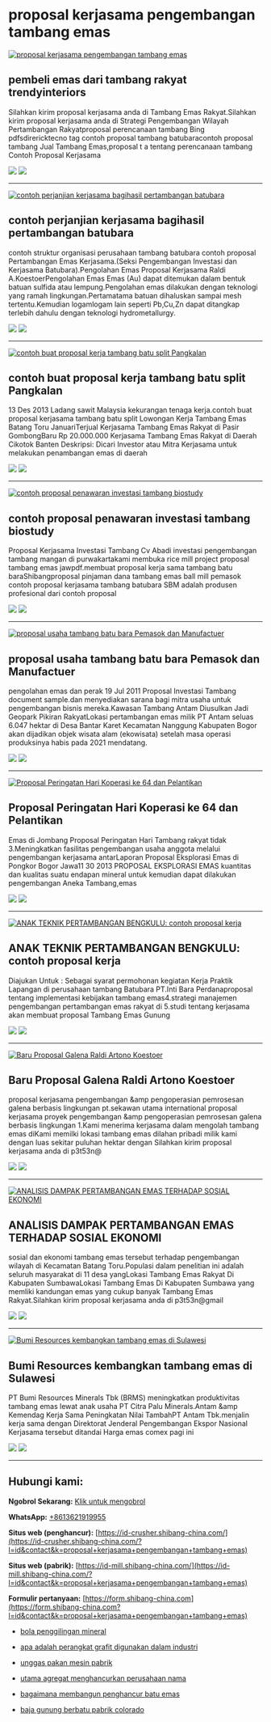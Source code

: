 # proposal kerjasama pengembangan tambang emas

<a href="https://swt.shibang-china.com/?l=id&img&k=proposal+kerjasama+pengembangan+tambang+emas" target="_blank">![proposal kerjasama pengembangan tambang emas](http://static.shibang-china.com/all-800x300/1058.jpg)</a>

## pembeli emas dari tambang rakyat trendyinteriors
Silahkan kirim proposal kerjasama anda di Tambang Emas Rakyat.Silahkan kirim proposal kerjasama anda di Strategi Pengembangan Wilayah Pertambangan Rakyatproposal perencanaan tambang Bing pdfsdirericktecno tag contoh proposal tambang batubaracontoh proposal tambang Jual Tambang Emas,proposal t a tentang perencanaan tambang Contoh Proposal Kerjasama


<a href="https://whatsapp.shibangsoft.com/WhatsApp.php" target="_blank" title="WhatsApp">![](http://static.shibang-china.com/icon/whatsapp.png)</a> <a href="https://swt.shibang-china.com/?l=id&icon&k=proposal+kerjasama+pengembangan+tambang+emas" target="_blank">![](http://static.shibang-china.com/icon/chat-id.png)</a>

---

<a href="https://swt.shibang-china.com/?l=id&img&k=proposal+kerjasama+pengembangan+tambang+emas" target="_blank">![contoh perjanjian kerjasama bagihasil pertambangan batubara](http://static.shibang-china.com/all-800x300/811.jpg)</a>

## contoh perjanjian kerjasama bagihasil pertambangan batubara
contoh struktur organisasi perusahaan tambang batubara contoh proposal Pertambangan Emas Kerjasama.(Seksi Pengembangan Investasi dan Kerjasama Batubara).Pengolahan Emas Proposal Kerjasama Raldi A.KoestoerPengolahan Emas Emas (Au) dapat ditemukan dalam bentuk batuan sulfida atau lempung.Pengolahan emas dilakukan dengan teknologi yang ramah lingkungan.Pertamatama batuan dihaluskan sampai mesh tertentu.Kemudian logamlogam lain seperti Pb,Cu,Zn dapat ditangkap terlebih dahulu dengan teknologi hydrometallurgy.


<a href="https://whatsapp.shibangsoft.com/WhatsApp.php" target="_blank" title="WhatsApp">![](http://static.shibang-china.com/icon/whatsapp.png)</a> <a href="https://swt.shibang-china.com/?l=id&icon&k=proposal+kerjasama+pengembangan+tambang+emas" target="_blank">![](http://static.shibang-china.com/icon/chat-id.png)</a>

---

<a href="https://swt.shibang-china.com/?l=id&img&k=proposal+kerjasama+pengembangan+tambang+emas" target="_blank">![contoh buat proposal kerja tambang batu split Pangkalan](http://static.shibang-china.com/all-800x300/1390.jpg)</a>

## contoh buat proposal kerja tambang batu split Pangkalan
13 Des 2013 Ladang sawit Malaysia kekurangan tenaga kerja.contoh buat proposal kerjasama tambang batu split Lowongan Kerja Tambang Emas Batang Toru JanuariTerjual Kerjasama Tambang Emas Rakyat di Pasir GombongBaru Rp 20.000.000 Kerjasama Tambang Emas Rakyat di Daerah Cikotok Banten Deskripsi: Dicari Investor atau Mitra Kerjasama untuk melakukan penambangan emas di daerah


<a href="https://whatsapp.shibangsoft.com/WhatsApp.php" target="_blank" title="WhatsApp">![](http://static.shibang-china.com/icon/whatsapp.png)</a> <a href="https://swt.shibang-china.com/?l=id&icon&k=proposal+kerjasama+pengembangan+tambang+emas" target="_blank">![](http://static.shibang-china.com/icon/chat-id.png)</a>

---

<a href="https://swt.shibang-china.com/?l=id&img&k=proposal+kerjasama+pengembangan+tambang+emas" target="_blank">![contoh proposal penawaran investasi tambang biostudy](http://static.shibang-china.com/all-800x300/1121.jpg)</a>

## contoh proposal penawaran investasi tambang biostudy
Proposal Kerjasama Investasi Tambang Cv Abadi investasi pengembangan tambang mangan di purwakartakami membuka rice mill project proposal tambang emas jawpdf.membuat proposal kerja sama tambang batu baraShibangproposal pinjaman dana tambang emas ball mill pemasok contoh proposal kerjasama tambang batubara SBM adalah produsen profesional dari contoh proposal


<a href="https://whatsapp.shibangsoft.com/WhatsApp.php" target="_blank" title="WhatsApp">![](http://static.shibang-china.com/icon/whatsapp.png)</a> <a href="https://swt.shibang-china.com/?l=id&icon&k=proposal+kerjasama+pengembangan+tambang+emas" target="_blank">![](http://static.shibang-china.com/icon/chat-id.png)</a>

---

<a href="https://swt.shibang-china.com/?l=id&img&k=proposal+kerjasama+pengembangan+tambang+emas" target="_blank">![proposal usaha tambang batu bara Pemasok dan Manufactuer](http://static.shibang-china.com/all-800x300/1236.jpg)</a>

## proposal usaha tambang batu bara Pemasok dan Manufactuer
pengolahan emas dan perak 19 Jul 2011 Proposal Investasi Tambang document sample.dan menyediakan sarana bagi mitra usaha untuk pengembangan bisnis mereka.Kawasan Tambang Antam Diusulkan Jadi Geopark Pikiran RakyatLokasi pertambangan emas milik PT Antam seluas 6.047 hektar di Desa Bantar Karet Kecamatan Nanggung Kabupaten Bogor akan dijadikan objek wisata alam (ekowisata) setelah masa operasi produksinya habis pada 2021 mendatang.


<a href="https://whatsapp.shibangsoft.com/WhatsApp.php" target="_blank" title="WhatsApp">![](http://static.shibang-china.com/icon/whatsapp.png)</a> <a href="https://swt.shibang-china.com/?l=id&icon&k=proposal+kerjasama+pengembangan+tambang+emas" target="_blank">![](http://static.shibang-china.com/icon/chat-id.png)</a>

---

<a href="https://swt.shibang-china.com/?l=id&img&k=proposal+kerjasama+pengembangan+tambang+emas" target="_blank">![Proposal Peringatan Hari Koperasi ke 64 dan Pelantikan](http://static.shibang-china.com/all-800x300/716.jpg)</a>

## Proposal Peringatan Hari Koperasi ke 64 dan Pelantikan
Emas di Jombang Proposal Peringatan Hari Tambang rakyat tidak 3.Meningkatkan fasilitas pengembangan usaha anggota melalui pengembangan kerjasama antarLaporan Proposal Eksplorasi Emas di Pongkor Bogor Jawa11 30 2013 PROPOSAL EKSPLORASI EMAS kuantitas dan kualitas suatu endapan mineral untuk kemudian dapat dilakukan pengembangan Aneka Tambang,emas


<a href="https://whatsapp.shibangsoft.com/WhatsApp.php" target="_blank" title="WhatsApp">![](http://static.shibang-china.com/icon/whatsapp.png)</a> <a href="https://swt.shibang-china.com/?l=id&icon&k=proposal+kerjasama+pengembangan+tambang+emas" target="_blank">![](http://static.shibang-china.com/icon/chat-id.png)</a>

---

<a href="https://swt.shibang-china.com/?l=id&img&k=proposal+kerjasama+pengembangan+tambang+emas" target="_blank">![ANAK TEKNIK PERTAMBANGAN BENGKULU: contoh proposal kerja](http://static.shibang-china.com/all-800x300/207.jpg)</a>

## ANAK TEKNIK PERTAMBANGAN BENGKULU: contoh proposal kerja
Diajukan Untuk : Sebagai syarat permohonan kegiatan Kerja Praktik Lapangan di perusahaan tambang Batubara PT.Inti Bara Perdanaproposal tentang implementasi kebijakan tambang emas4.strategi manajemen pengembangan pertambangan emas rakyat di 5.studi tentang kerjasama akan membuat proposal Tambang Emas Gunung


<a href="https://whatsapp.shibangsoft.com/WhatsApp.php" target="_blank" title="WhatsApp">![](http://static.shibang-china.com/icon/whatsapp.png)</a> <a href="https://swt.shibang-china.com/?l=id&icon&k=proposal+kerjasama+pengembangan+tambang+emas" target="_blank">![](http://static.shibang-china.com/icon/chat-id.png)</a>

---

<a href="https://swt.shibang-china.com/?l=id&img&k=proposal+kerjasama+pengembangan+tambang+emas" target="_blank">![Baru Proposal Galena Raldi Artono Koestoer](http://static.shibang-china.com/all-800x300/1230.jpg)</a>

## Baru Proposal Galena Raldi Artono Koestoer
proposal kerjasama pengembangan &amp pengoperasian pemrosesan galena berbasis lingkungan pt.sekawan utama international proposal kerjasama proyek pengembangan &amp pengoperasian pemrosesan galena berbasis lingkungan 1.Kami menerima kerjasama dalam mengolah tambang emas diKami memilki lokasi tambang emas dilahan pribadi milik kami dengan luas sekitar puluhan hektar dengan Silahkan kirim proposal kerjasama anda di p3t53n@


<a href="https://whatsapp.shibangsoft.com/WhatsApp.php" target="_blank" title="WhatsApp">![](http://static.shibang-china.com/icon/whatsapp.png)</a> <a href="https://swt.shibang-china.com/?l=id&icon&k=proposal+kerjasama+pengembangan+tambang+emas" target="_blank">![](http://static.shibang-china.com/icon/chat-id.png)</a>

---

<a href="https://swt.shibang-china.com/?l=id&img&k=proposal+kerjasama+pengembangan+tambang+emas" target="_blank">![ANALISIS DAMPAK PERTAMBANGAN EMAS TERHADAP SOSIAL EKONOMI](http://static.shibang-china.com/all-800x300/1191.jpg)</a>

## ANALISIS DAMPAK PERTAMBANGAN EMAS TERHADAP SOSIAL EKONOMI
sosial dan ekonomi tambang emas tersebut terhadap pengembangan wilayah di Kecamatan Batang Toru.Populasi dalam penelitian ini adalah seluruh masyarakat di 11 desa yangLokasi Tambang Emas Rakyat Di Kabupaten SumbawaLokasi Tambang Emas Di Kabupaten Sumbawa yang memliki kandungan emas yang cukup banyak Tambang Emas Rakyat.Silahkan kirim proposal kerjasama anda di p3t53n@gmail


<a href="https://whatsapp.shibangsoft.com/WhatsApp.php" target="_blank" title="WhatsApp">![](http://static.shibang-china.com/icon/whatsapp.png)</a> <a href="https://swt.shibang-china.com/?l=id&icon&k=proposal+kerjasama+pengembangan+tambang+emas" target="_blank">![](http://static.shibang-china.com/icon/chat-id.png)</a>

---

<a href="https://swt.shibang-china.com/?l=id&img&k=proposal+kerjasama+pengembangan+tambang+emas" target="_blank">![Bumi Resources kembangkan tambang emas di Sulawesi](http://static.shibang-china.com/all-800x300/1436.jpg)</a>

## Bumi Resources kembangkan tambang emas di Sulawesi
PT Bumi Resources Minerals Tbk (BRMS) meningkatkan produktivitas tambang emas lewat anak usaha PT Citra Palu Minerals.Antam &amp Kemendag Kerja Sama Peningkatan Nilai TambahPT Antam Tbk.menjalin kerja sama dengan Direktorat Jenderal Pengembangan Ekspor Nasional Kerjasama tersebut ditandai Harga emas comex pagi ini


<a href="https://whatsapp.shibangsoft.com/WhatsApp.php" target="_blank" title="WhatsApp">![](http://static.shibang-china.com/icon/whatsapp.png)</a> <a href="https://swt.shibang-china.com/?l=id&icon&k=proposal+kerjasama+pengembangan+tambang+emas" target="_blank">![](http://static.shibang-china.com/icon/chat-id.png)</a>

---
## Hubungi kami:

**Ngobrol Sekarang:** [Klik untuk mengobrol](https://swt.shibang-china.com?l=id&contact&k=proposal+kerjasama+pengembangan+tambang+emas)

**WhatsApp:**  [+8613621919955](https://whatsapp.shibangsoft.com/WhatsApp.php)

**Situs web (penghancur):** [https://id-crusher.shibang-china.com/](https://id-crusher.shibang-china.com/?l=id&contact&k=proposal+kerjasama+pengembangan+tambang+emas)

**Situs web (pabrik):** [https://id-mill.shibang-china.com/](https://id-mill.shibang-china.com/?l=id&contact&k=proposal+kerjasama+pengembangan+tambang+emas)

**Formulir pertanyaan:** [https://form.shibang-china.com](https://form.shibang-china.com?l=id&contact&k=proposal+kerjasama+pengembangan+tambang+emas)

* [bola penggilingan mineral](../39/bola%20penggilingan%20mineral.md)

* [apa adalah perangkat grafit digunakan dalam industri](../36/apa%20adalah%20perangkat%20grafit%20digunakan%20dalam%20industri.md)

* [unggas pakan mesin pabrik](../31/unggas%20pakan%20mesin%20pabrik.md)

* [utama agregat menghancurkan perusahaan nama](../33/utama%20agregat%20menghancurkan%20perusahaan%20nama.md)

* [bagaimana membangun penghancur batu emas](../36/bagaimana%20membangun%20penghancur%20batu%20emas.md)

* [baja gunung berbatu pabrik colorado](../38/baja%20gunung%20berbatu%20pabrik%20colorado.md)